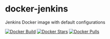 # docker-jenkins

Jenkins Docker image with default configurations

[![Docker Build](https://img.shields.io/docker/automated/andreluiznsilva/jenkins.svg)](https://registry.hub.docker.com/u/andreluiznsilva/jenkins) [![Docker Stars](https://img.shields.io/docker/stars/andreluiznsilva/jenkins.svg)](https://registry.hub.docker.com/u/andreluiznsilva/jenkins) [![Docker Pulls](https://img.shields.io/docker/pulls/andreluiznsilva/jenkins.svg)](https://registry.hub.docker.com/u/andreluiznsilva/jenkins)